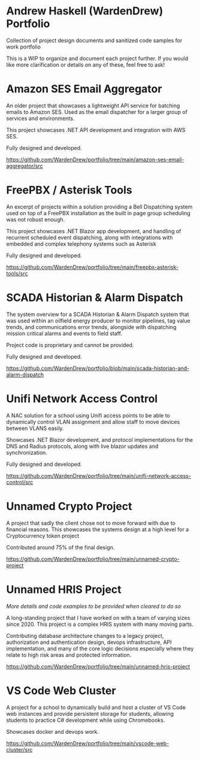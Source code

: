 # Andrew Haskell (WardenDrew) Portfolio
Collection of project design documents and sanitized code samples for work portfolio

This is a WIP to organize and document each project further. If you would like more clarification or details on any of these, feel free to ask!

# Amazon SES Email Aggregator
An older project that showcases a lightweight API service for batching emails to Amazon SES. Used as the email dispatcher for a larger group of services and environments.

This project showcases .NET API development and integration with AWS SES.

Fully designed and developed.

https://github.com/WardenDrew/portfolio/tree/main/amazon-ses-email-aggregator/src

# FreePBX / Asterisk Tools
An excerpt of projects within a solution providing a Bell Dispatching system used on top of a FreePBX installation as the built in page group scheduling was not robust enough.

This project showcases .NET Blazor app development, and handling of recurrent scheduled event dispatching, along with integrations with embedded and complex telephony systems such as Asterisk

Fully designed and developed.

https://github.com/WardenDrew/portfolio/tree/main/freepbx-asterisk-tools/src

# SCADA Historian & Alarm Dispatch
The system overview for a SCADA Historian & Alarm Dispatch system that was used within an oilfield energy producer to monitor pipelines, tag value trends, and communications error trends, alongside with dispatching mission critical alarms and events to field staff.

Project code is proprietary and cannot be provided.

Fully designed and developed.

https://github.com/WardenDrew/portfolio/blob/main/scada-historian-and-alarm-dispatch

# Unifi Network Access Control
A NAC solution for a school using Unifi access points to be able to dynamically control VLAN assignment and allow staff to move devices between VLANS easily.

Showcases .NET Blazor development, and protocol implementations for the DNS and Radius protocols, along with live blazor updates and synchronization.

Fully designed and developed.

https://github.com/WardenDrew/portfolio/tree/main/unifi-network-access-control/src

# Unnamed Crypto Project
A project that sadly the client chose not to move forward with due to financial reasons. This showcases the systems design at a high level for a Cryptocurrency token project

Contributed around 75% of the final design.

https://github.com/WardenDrew/portfolio/tree/main/unnamed-crypto-project

# Unnamed HRIS Project
*More details and code examples to be provided when cleared to do so*

A long-standing project that I have worked on with a team of varying sizes since 2020. This project is a complex HRIS system with many moving parts.

Contributing database architecture changes to a legacy project, authorization and authentication design, devops infrastructure, API implementation, and many of the core logic decisions especially where they relate to high risk areas and protected information.

https://github.com/WardenDrew/portfolio/tree/main/unnamed-hris-project

# VS Code Web Cluster
A project for a school to dynamically build and host a cluster of VS Code web instances and provide persistent storage for students, allowing students to practice C# development while using Chromebooks.

Showcases docker and devops work.

https://github.com/WardenDrew/portfolio/tree/main/vscode-web-cluster/src
